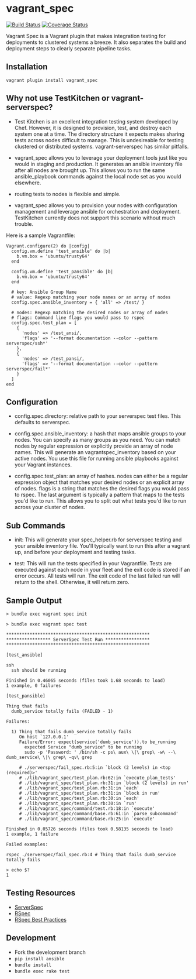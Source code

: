 # vagrant_spec

[![Build Status](https://travis-ci.org/miroswan/vagrant_spec.svg?branch=master)](https://travis-ci.org/miroswan/vagrant_spec) 
[![Coverage Status](https://coveralls.io/repos/github/miroswan/vagrant_spec/badge.svg?branch=master)](https://coveralls.io/github/miroswan/vagrant_spec?branch=master)

Vagrant Spec is a Vagrant plugin that makes integration testing for deployments
to clustered systems a breeze. It also separates the build and deployment steps
to clearly separate pipeline tasks. 

## Installation

```vagrant plugin install vagrant_spec```

## Why not use TestKitchen or vagrant-serverspec?

* Test Kitchen is an excellent integration testing system developed by Chef.
However, it is designed to provision, test, and destroy each system one at a
time. The directory structure it expects makes sharing tests across nodes 
difficult to manage. This is undesireable for testing clustered or 
distributed systems. vagrant-serverspec has similar pitfalls. 

* vagrant_spec allows you to leverage your deployment tools just like you would
in staging and production. It generates an ansible inventory file after all
nodes are brought up. This allows you to run the same ansible_playbook commands
against the local node set as you would elsewhere. 

* routing tests to nodes is flexible and simple. 

* vagrant_spec allows you to provision your nodes with configuration management
and leverage ansible for orchestration and deployment. TestKitchen currently
does not support this scenario without much trouble. 

Here is a sample Vagrantfile:

```
Vagrant.configure(2) do |config|
  config.vm.define 'test_ansible' do |b|
    b.vm.box = 'ubuntu/trusty64'
  end

  config.vm.define 'test_pansible' do |b|
    b.vm.box = 'ubuntu/trusty64'
  end

  # key: Ansible Group Name
  # value: Regexp matching your node names or an array of nodes
  config.spec.ansible_inventory = { 'all' => /test/ }

  # nodes: Regexp matching the desired nodes or array of nodes
  # flags: Command line flags you would pass to rspec 
  config.spec.test_plan = [
    {
      'nodes' => /test_ansi/,
      'flags' => '--format documentation --color --pattern serverspec/ssh*'
    },
    {
      'nodes' => /test_pansi/,
      'flags' => '--format documentation --color --pattern serverspec/fail*'
    }
  ]
end
```

## Configuration

* config.spec.directory: relative path to your serverspec test files. This 
defaults to serverspec. 

* config.spec.ansible_inventory: a hash that maps ansible groups to your nodes.
You can specify as many groups as you need. You can match nodes by regular 
expression or explicitly provide an array of node names. This will generate 
an vagrantspec_inventory based on your active nodes. You use this file for 
running ansible playbooks against your Vagrant instances. 

* config.spec.test_plan: an array of hashes. nodes can either be a regular 
expression object that matches your desired nodes or an explicit array of 
nodes. flags is a string that matches the desired flags you would pass to
rspec. The last argument is typically a pattern that maps to the tests you'd 
like to run. This allows you to split out what tests you'd like to run across
your cluster of nodes. 

## Sub Commands

* init: This will generate your spec_helper.rb for serverspec testing and your
ansible inventory file. You'll typically want to run this after a vagrant up,
and before your deployment and testing tasks. 

* test: This will run the tests specified in your Vagrantfile. Tests are
executed against each node in your fleet and the exit code is stored if an error
occurs. All tests will run. The exit code of the last failed run will return
to the shell. Otherwise, it will return zero. 

## Sample Output

```
> bundle exec vagrant spec init

> bundle exec vagrant spec test

*******************************************************
***************** ServerSpec Test Run *****************
*******************************************************

[test_ansible]

ssh
  ssh should be running

Finished in 0.46065 seconds (files took 1.68 seconds to load)
1 example, 0 failures

[test_pansible]

Thing that fails
  dumb_service totally fails (FAILED - 1)

Failures:

  1) Thing that fails dumb_service totally fails
     On host `127.0.0.1'
     Failure/Error: expect(service('dumb_service')).to be_running
       expected Service "dumb_service" to be running
       sudo -p 'Password: ' /bin/sh -c ps\ aux\ \|\ grep\ -w\ --\ dumb_service\ \|\ grep\ -qv\ grep

     # ./serverspec/fail_spec.rb:5:in `block (2 levels) in <top (required)>'
     # ./lib/vagrant_spec/test_plan.rb:62:in `execute_plan_tests'
     # ./lib/vagrant_spec/test_plan.rb:31:in `block (2 levels) in run'
     # ./lib/vagrant_spec/test_plan.rb:31:in `each'
     # ./lib/vagrant_spec/test_plan.rb:31:in `block in run'
     # ./lib/vagrant_spec/test_plan.rb:30:in `each'
     # ./lib/vagrant_spec/test_plan.rb:30:in `run'
     # ./lib/vagrant_spec/command/test.rb:18:in `execute'
     # ./lib/vagrant_spec/command/base.rb:61:in `parse_subcommand'
     # ./lib/vagrant_spec/command/base.rb:25:in `execute'

Finished in 0.05726 seconds (files took 0.58135 seconds to load)
1 example, 1 failure

Failed examples:

rspec ./serverspec/fail_spec.rb:4 # Thing that fails dumb_service totally fails

> echo $?
1
```

## Testing Resources

* [ServerSpec](http://serverspec.org/)
* [RSpec](http://rspec.info/)
* [RSpec Best Practices](http://betterspecs.org/)

## Development

* Fork the development branch
* ```pip install ansible```
* ```bundle install```
* ```bundle exec rake test```
